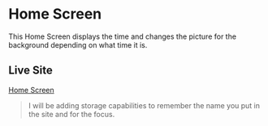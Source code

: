 # Home Screen
This Home Screen displays the time and changes the picture for the background depending on what time it is.

## Live Site
[Home Screen](https://austinmoore1492.github.io/Home-Screen/)

> I will be adding storage capabilities to remember the name you put in the site and for the focus. 
